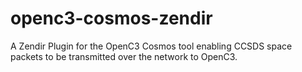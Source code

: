 # openc3-cosmos-zendir
A Zendir Plugin for the OpenC3 Cosmos tool enabling CCSDS space packets to be transmitted over the network to OpenC3.
